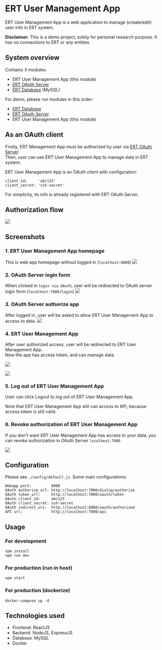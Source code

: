 # ERT User Management App

ERT User Management App is a web application to manage (create/edit) user info in ERT system.

**Disclaimer:** This is a demo project, solely for personal research purpose. It has no connections to ERT or any entities.

## System overview

Contains 3 modules:

- ERT User Management App (this module)
- [ERT OAuth Server](https://github.com/huymluu/ert-auth)
- [ERT Database](https://github.com/huymluu/ert-db) (MySQL)

For demo, please run modules in this order:

- [ERT Database](https://github.com/huymluu/ert-db)
- [ERT OAuth Server](https://github.com/huymluu/ert-auth)
- ERT User Management App (this module)

## As an OAuth client

Firstly, ERT Management App must be authorized by user via [ERT OAuth Server](https://github.com/huymluu/ert-auth).  
Then, user can use ERT User Management App to manage data in ERT system.

ERT User Management App is an OAuth client with configuration:
```
client_id:     'abc123'
client_secret: 'ssh-secret'
```

For simplicity, its info is already registered with ERT OAuth Server.

## Authorization flow

![](docs/authorization-flow.png)

## Screenshots

### 1. ERT User Management App homepage

This is web app homepage without logged in
(`localhost:8000`)
![](docs/homepage.png)

### 2. OAuth Server login form

When clicked in `login via OAuth`, user will be redirected to OAuth server login form (`localhost:7000/login`)
![](docs/oauth-login.png)

### 3. OAuth Server authorize app

After logged in, user will be asked to allow ERT User Management App to access to data.
![](docs/oauth-authorize.png)

### 4. ERT User Management App

After user authorized access, user will be redirected to ERT User Management App.  
Now the app has access token, and can manage data.

![](docs/um-users.png)

![](docs/um-add.png)

### 5. Log out of ERT User Management App

User can click Logout to log out of ERT User Management App.

Note that ERT User Management App still can access to API, because access token is still valid.
 
### 6. Revoke authorization of ERT User Management App

If you don't want ERT User Management App has access to your data, you can revoke authorization in OAuth Server `localhost:7000` 

![](docs/revoke.png)

## Configuration

Please see `./config/default.js`. Some main configurations:
```
Webapp port:         8000
OAuth authorize_url: http://localhost:7000/dialog/authorize
OAuth token_url:     http://localhost:7000/oauth/token
OAuth client_id:     abc123
OAuth client_secret: ssh-secret
OAuth redirect_uri:  http://localhost:8000/oauth/authorized
API url:             http://localhost:7000/api
```

## Usage

### For development
```
npm install
npm run dev
```

### For production (run in host)

```
npm start
```

### For production (dockerize)

```
docker-compose up -d
```

## Technologies used

- Frontend: ReactJS
- Backend: NodeJS, ExpressJS
- Database: MySQL
- Docker